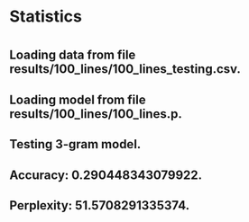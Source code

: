 <h1>Statistics<h1>

<h2>Loading data from file results/100_lines/100_lines_testing.csv.</h2>

<h2>Loading model from file results/100_lines/100_lines.p.</h2>

<h2>Testing 3-gram model.

<h2>Accuracy: 0.290448343079922.</h2>

<h2>Perplexity: 51.5708291335374.</h2>

